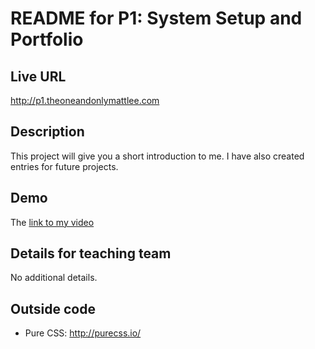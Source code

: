 # README for P1: System Setup and Portfolio

## Live URL
<http://p1.theoneandonlymattlee.com>

## Description
This project will give you a short introduction to me. I have also created entries for future projects.

## Demo
The [link to my video](https://www.youtube.com/watch?v=dX3CTSd_yJU&feature=youtu.be)

## Details for teaching team
No additional details.

## Outside code
* Pure CSS: http://purecss.io/

